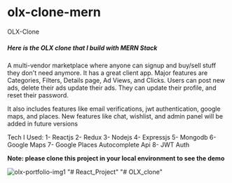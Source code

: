 # olx-clone-mern
OLX-Clone

<h5>Here is the OLX clone that I build with MERN Stack</h5>

A multi-vendor marketplace where anyone can signup and buy/sell stuff they don't need anymore. It has a great client app. Major features are Categories, Filters, Details page, Ad Views, and Clicks. Users can post new ads, delete their ads update their ads. They can update their profile, and reset their password.

It also includes features like email verifications, jwt authentication, google maps, and places. New features like chat, wishlist, and admin panel will be added in future versions

Tech I Used:
1- Reactjs
2- Redux
3- Nodejs
4- Expressjs
5- Mongodb
6- Google Maps
7- Google Places Autocomplete Api
8- JWT Auth

<b>Note: please clone this project in your local environment to see the demo</b>

![olx-portfolio-img1](https://user-images.githubusercontent.com/70833594/185860261-81b96cc4-894b-4cc3-9c5d-05b85a78002e.png)
"# React_Project" 
"# OLX_clone" 
